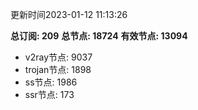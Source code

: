 更新时间2023-01-12 11:13:26

**总订阅: 209**
**总节点: 18724**
**有效节点: 13094**
- v2ray节点: 9037
- trojan节点: 1898
- ss节点: 1986
- ssr节点: 173
